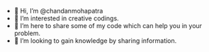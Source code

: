 - 👋 Hi, I’m @chandanmohapatra
- 👀 I’m interested in creative codings.
- 🌱 I’m here to share some of my code which can help you in your problem.
- 💞️ I’m looking to gain knowledge by sharing information.


